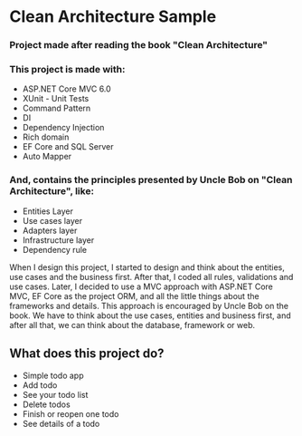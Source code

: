 # Clean Architecture Sample
### Project made after reading the book "Clean Architecture"

### This project is made with:

* ASP.NET Core MVC 6.0
* XUnit - Unit Tests
* Command Pattern
* DI
* Dependency Injection
* Rich domain
* EF Core and SQL Server
* Auto Mapper

### And, contains the principles presented by Uncle Bob on "Clean Architecture", like:
* Entities Layer
* Use cases layer
* Adapters layer
* Infrastructure layer
* Dependency rule

When I design this project, I started to design and think about the entities, use cases and the business first. After that, I coded all rules, validations and use cases. Later, I decided to use a MVC approach with ASP.NET Core MVC, EF Core as the project ORM, and all the little things about the frameworks and details. This approach is encouraged by Uncle Bob on the book. We have to think about the use cases, entities and business first, and after all that, we can think about the database, framework or web.

## What does this project do?
* Simple todo app
* Add todo
* See your todo list
* Delete todos
* Finish or reopen one todo
* See details of a todo

